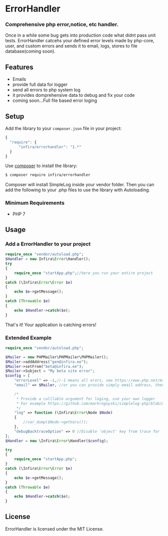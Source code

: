 ErrorHandler
=====================

### Comprehensive php error,notice, etc handler.

Once in a while some bug gets into production code what didnt pass unit tests.
ErrorHandler catcehs your defined error levels made by php-core, user, and custom errors and sends it to email, 
logs, stores to file database(coming soon).


Features
--------

 * Emails
 * provide full data for logger
 * send all errors to php system log
 * it provides domprehensive data to debug and fix your code
 * coming soon...Full file based error loging

Setup
-----

Add the library to your `composer.json` file in your project:

```javascript
{
  "require": {
      "infira/errorhandler": "1.*"
  }
}
```

Use [composer](http://getcomposer.org) to install the library:

```bash
$ composer require infira/errorhandler
```

Composer will install SimpleLog inside your vendor folder. Then you can add the following to your
.php files to use the library with Autoloading.

### Minimum Requirements
 * PHP 7

Usage
-----

### Add a ErrorHandler to your project
```php
require_once "vendor/autoload.php";
$Handler = new Infira\Error\Handler();
try
{
    require_once "startApp.php";//here you run your entire project
}
catch (\Infira\Error\Error $e)
{
	echo $e->getMessage();
}
catch (Throwable $e)
{
	echo $Handler->catch($e);
}

```

That's it! Your application is catching errors!

### Extended Example
```php
require_once "vendor/autoload.php";

$Mailer = new PHPMailer\PHPMailer\PHPMailer();
$Mailer->addAddress("gen@infira.ee");
$Mailer->setFrom("beta@infira.ee");
$Mailer->Subject = "My beta site error";
$config = [
    "errorLevel" => -1,//-1 means all erors, see https://www.php.net/manual/en/function.error-reporting.php
    "email" => $Mailer, //or you can provide simply email address, then default PHPMailer instance is used

    /*
     * Provide a calllable argument for loging, use your own logger
     * For example https://github.com/markrogoyski/simplelog-php/blob/master/README.md
     */
    "log" => function (\Infira\Error\Node $Node)
    {
        //var_dump($Node->getVars());
    },
    "debugBacktraceOption" => 0 //Disable 'object' key from trace for less footprint https://stackoverflow.com/questions/12245975/how-to-disable-object-providing-in-debug-backtrace
];
$Handler = new \Infira\Error\Handler($config);

try
{
    require_once "startApp.php";
}
catch (\Infira\Error\Error $e)
{
	echo $e->getMessage();
}
catch (Throwable $e)
{
	echo $Handler->catch($e);
}

```

License
-------

ErrorHandler is licensed under the MIT License.